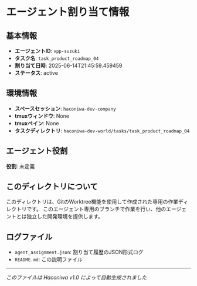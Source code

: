 # エージェント割り当て情報

## 基本情報
- **エージェントID**: `vpp-suzuki`
- **タスク名**: `task_product_roadmap_04`
- **割り当て日時**: 2025-06-14T21:45:59.459459
- **ステータス**: active

## 環境情報
- **スペースセッション**: `haconiwa-dev-company`
- **tmuxウィンドウ**: None
- **tmuxペイン**: None
- **タスクディレクトリ**: `haconiwa-dev-world/tasks/task_product_roadmap_04`

## エージェント役割
**役割**: 未定義

## このディレクトリについて
このディレクトリは、GitのWorktree機能を使用して作成された専用の作業ディレクトリです。
このエージェント専用のブランチで作業を行い、他のエージェントとは独立した開発環境を提供します。

## ログファイル
- `agent_assignment.json`: 割り当て履歴のJSON形式ログ
- `README.md`: この説明ファイル

---
*このファイルは Haconiwa v1.0 によって自動生成されました*
